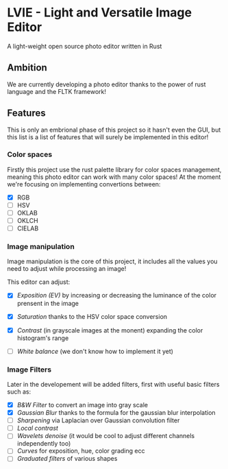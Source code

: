 # LVIE - Light and Versatile Image Editor
A light-weight open source photo editor written in Rust

## Ambition
We are currently developing a photo editor thanks to the power of rust language and the FLTK framework!

## Features
This is only an embrional phase of this project so it hasn't even the GUI, but this list is a list of features that will surely be implemented in this editor!

### Color spaces
Firstly this project use the rust palette library for color spaces management, meaning this photo editor can work with many color spaces!
At the moment we're focusing on implementing convertions between:
- [X] RGB
- [ ] HSV
- [ ] OKLAB
- [ ] OKLCH
- [ ] CIELAB

### Image manipulation
Image manipulation is the core of this project, it includes all the values you need to adjust while processing an image!

This editor can adjust:
- [X] *Exposition (EV)* by increasing or decreasing the luminance of the color prensent in the image
- [X] *Saturation* thanks to the HSV color space conversion
- [X] *Contrast* (in grayscale images at the monent) expanding the color histogram's range
- [ ] *White balance* (we don't know how to implement it yet)


### Image Filters
Later in the developement will be added filters, first with useful basic filters such as:
- [X] *B&W Filter* to convert an image into gray scale
- [X] *Gaussian Blur* thanks to the formula for the gaussian blur interpolation
- [ ] *Sharpening* via Laplacian over Gaussian convolution filter
- [ ] *Local contrast*
- [ ] *Wavelets denoise* (it would be cool to adjust different channels independently too)
- [ ] *Curves* for exposition, hue, color grading ecc
- [ ] *Graduated filters* of various shapes